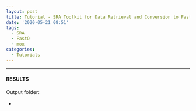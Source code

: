 ```yaml
---
layout: post
title: Tutorial - SRA Toolkit for Data Retrieval and Conversion to FastQ
date: '2020-05-21 08:51'
tags: 
  - SRA
  - FastQ
  - mox
categories: 
  - Tutorials
---
```




---

#### RESULTS

Output folder:

- []()

